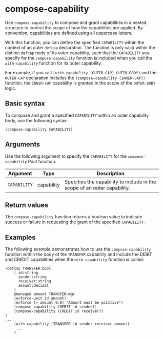 # compose-capability

Use `compose-capability` to compose and grant capabilities in a nested structure to control the scope of how the capabilities are applied.
By convention, capabilities are defined using all uppercase letters.

With this function, you can define the specified `CAPABILITY` within the context of an outer `defcap` declaration.
The function is only valid within the distinct `defcap` body of its outer capability, such that the `CAPABILITY` you specify for the `compose-capability` function is included when you call the `with-capability` function for its outer capability. 

For example, if you call `(with-capability (OUTER-CAP) OUTER-BODY)` and the `OUTER-CAP` declaration includes the `(compose-capability (INNER-CAP))` function, the `INNER-CAP` capability is granted in the scope of the `OUTER-BODY` logic.

## Basic syntax

To compose and grant a specified `CAPABILITY` within an outer capability body, use the following syntax:

```pact
(compose-capability CAPABILITY)
```

## Arguments

Use the following argument to specify the `CAPABILITY` for the `compose-capability` Pact function.

| Argument | Type | Description |
| --- | --- | --- |
| `CAPABILITY` | capability | Specifies the capability to include in the scope of an outer capability. |

## Return values

The `compose-capability` function returns a boolean value to indicate success or failure in requesting the grant of the specified `CAPABILITY`.

## Examples

The following example demonstrates how to use the `compose-capability` function within the body of the `TRANSFER` capability and include the DEBIT and CREDIT capabilities when the `with-capability` function is called:

```pact
(defcap TRANSFER:bool
    ( id:string
      sender:string
      receiver:string
      amount:decimal
    )
    @managed amount TRANSFER-mgr
    (enforce-unit id amount)
    (enforce (> amount 0.0) "Amount must be positive")
    (compose-capability (DEBIT id sender))
    (compose-capability (CREDIT id receiver))
)
...
    (with-capability (TRANSFER id sender receiver amount)
     ...
    )
```
